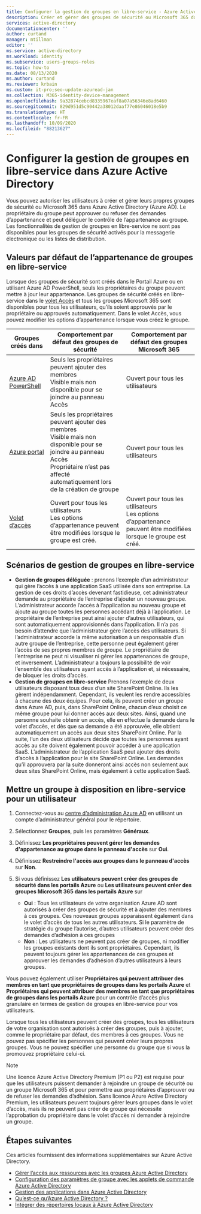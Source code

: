 ```yaml
---
title: Configurer la gestion de groupes en libre-service - Azure Active Directory | Microsoft Docs
description: Créer et gérer des groupes de sécurité ou Microsoft 365 dans Azure Active Directory et demander des appartenances aux groupes de sécurité ou Microsoft 365
services: active-directory
documentationcenter: ''
author: curtand
manager: mtillman
editor: ''
ms.service: active-directory
ms.workload: identity
ms.subservice: users-groups-roles
ms.topic: how-to
ms.date: 08/13/2020
ms.author: curtand
ms.reviewer: krbain
ms.custom: it-pro;seo-update-azuread-jan
ms.collection: M365-identity-device-management
ms.openlocfilehash: 9a32874cebcd8335967eaf8a07a56346e8ad6460
ms.sourcegitcommit: 829d951d5c90442a38012daaf77e86046018e5b9
ms.translationtype: HT
ms.contentlocale: fr-FR
ms.lasthandoff: 10/09/2020
ms.locfileid: "88213627"
---
```

# <a name="set-up-self-service-group-management-in-azure-active-directory"></a>Configurer la gestion de groupes en libre-service dans Azure Active Directory 

Vous pouvez autoriser les utilisateurs à créer et gérer leurs propres groupes de sécurité ou Microsoft 365 dans Azure Active Directory (Azure AD). Le propriétaire du groupe peut approuver ou refuser des demandes d’appartenance et peut déléguer le contrôle de l’appartenance au groupe. Les fonctionnalités de gestion de groupes en libre-service ne sont pas disponibles pour les groupes de sécurité activés pour la messagerie électronique ou les listes de distribution.

## <a name="self-service-group-membership-defaults"></a>Valeurs par défaut de l’appartenance de groupes en libre-service

Lorsque des groupes de sécurité sont créés dans le Portail Azure ou en utilisant Azure AD PowerShell, seuls les propriétaires du groupe peuvent mettre à jour leur appartenance. Les groupes de sécurité créés en libre-service dans le [volet Accès](https://account.activedirectory.windowsazure.com/r#/joinGroups) et tous les groupes Microsoft 365 sont disponibles pour tous les utilisateurs, qu’ils soient approuvés par le propriétaire ou approuvés automatiquement. Dans le volet Accès, vous pouvez modifier les options d’appartenance lorsque vous créez le groupe.

Groupes créés dans | Comportement par défaut des groupes de sécurité | Comportement par défaut des groupes Microsoft 365
------------------ | ------------------------------- | ---------------------------------
[Azure AD PowerShell](groups-settings-cmdlets.md) | Seuls les propriétaires peuvent ajouter des membres<br>Visible mais non disponible pour se joindre au panneau Accès | Ouvert pour tous les utilisateurs
[Azure portal](https://portal.azure.com) | Seuls les propriétaires peuvent ajouter des membres<br>Visible mais non disponible pour se joindre au panneau Accès<br>Propriétaire n’est pas affecté automatiquement lors de la création de groupe | Ouvert pour tous les utilisateurs
[Volet d’accès](https://account.activedirectory.windowsazure.com/r#/joinGroups) | Ouvert pour tous les utilisateurs<br>Les options d’appartenance peuvent être modifiées lorsque le groupe est créé. | Ouvert pour tous les utilisateurs<br>Les options d’appartenance peuvent être modifiées lorsque le groupe est créé.

## <a name="self-service-group-management-scenarios"></a>Scénarios de gestion de groupes en libre-service

* **Gestion de groupes déléguée** : prenons l’exemple d’un administrateur qui gère l’accès à une application SaaS utilisée dans son entreprise. La gestion de ces droits d’accès devenant fastidieuse, cet administrateur demande au propriétaire de l’entreprise d’ajouter un nouveau groupe. L’administrateur accorde l’accès à l’application au nouveau groupe et ajoute au groupe toutes les personnes accédant déjà à l’application. Le propriétaire de l’entreprise peut ainsi ajouter d’autres utilisateurs, qui sont automatiquement approvisionnés dans l’application. Il n’a pas besoin d’attendre que l’administrateur gère l’accès des utilisateurs. Si l’administrateur accorde la même autorisation à un responsable d’un autre groupe de l’entreprise, cette personne peut également gérer l’accès de ses propres membres de groupe. Le propriétaire de l’entreprise ne peut ni visualiser ni gérer les appartenances de groupe, et inversement. L’administrateur a toujours la possibilité de voir l’ensemble des utilisateurs ayant accès à l’application et, si nécessaire, de bloquer les droits d’accès.
* **Gestion de groupes en libre-service** Prenons l’exemple de deux utilisateurs disposant tous deux d’un site SharePoint Online. Ils les gèrent indépendamment. Cependant, ils veulent les rendre accessibles à chacune des deux équipes. Pour cela, ils peuvent créer un groupe dans Azure AD, puis, dans SharePoint Online, chacun d’eux choisit ce même groupe pour lui donner accès aux deux sites. Ainsi, quand une personne souhaite obtenir un accès, elle en effectue la demande dans le volet d’accès, et dès que sa demande a été approuvée, elle obtient automatiquement un accès aux deux sites SharePoint Online. Par la suite, l’un des deux utilisateurs décide que toutes les personnes ayant accès au site doivent également pouvoir accéder à une application SaaS. L’administrateur de l’application SaaS peut ajouter des droits d’accès à l’application pour le site SharePoint Online. Les demandes qu’il approuvera par la suite donneront ainsi accès non seulement aux deux sites SharePoint Online, mais également à cette application SaaS.

## <a name="make-a-group-available-for-user-self-service"></a>Mettre un groupe à disposition en libre-service pour un utilisateur

1. Connectez-vous au [centre d’administration Azure AD](https://aad.portal.azure.com) en utilisant un compte d’administrateur général pour le répertoire.
1. Sélectionnez **Groupes**, puis les paramètres **Généraux**.
1. Définissez **Les propriétaires peuvent gérer les demandes d'appartenance au groupe dans le panneau d'accès** sur **Oui**.
1. Définissez **Restreindre l'accès aux groupes dans le panneau d'accès** sur **Non**.
1. Si vous définissez **Les utilisateurs peuvent créer des groupes de sécurité dans les portails Azure** ou **Les utilisateurs peuvent créer des groupes Microsoft 365 dans les portails Azure** sur

    - **Oui** : Tous les utilisateurs de votre organisation Azure AD sont autorisés à créer des groupes de sécurité et à ajouter des membres à ces groupes. Ces nouveaux groupes apparaissent également dans le volet d’accès de tous les autres utilisateurs. Si le paramètre de stratégie du groupe l’autorise, d’autres utilisateurs peuvent créer des demandes d’adhésion à ces groupes
    - **Non** : Les utilisateurs ne peuvent pas créer de groupes, ni modifier les groupes existants dont ils sont propriétaires. Cependant, ils peuvent toujours gérer les appartenances de ces groupes et approuver les demandes d’adhésion d’autres utilisateurs à leurs groupes.

Vous pouvez également utiliser **Propriétaires qui peuvent attribuer des membres en tant que propriétaires de groupes dans les portails Azure** et **Propriétaires qui peuvent attribuer des membres en tant que propriétaires de groupes dans les portails Azure** pour un contrôle d’accès plus granulaire en termes de gestion de groupes en libre-service pour vos utilisateurs.

Lorsque tous les utilisateurs peuvent créer des groupes, tous les utilisateurs de votre organisation sont autorisés à créer des groupes, puis à ajouter, comme le propriétaire par défaut, des membres à ces groupes. Vous ne pouvez pas spécifier les personnes qui peuvent créer leurs propres groupes. Vous ne pouvez spécifier une personne du groupe que si vous la promouvez propriétaire celui-ci.

> [!NOTE]
> Une licence Azure Active Directory Premium (P1 ou P2) est requise pour que les utilisateurs puissent demander à rejoindre un groupe de sécurité ou un groupe Microsoft 365 et pour permettre aux propriétaires d’approuver ou de refuser les demandes d’adhésion. Sans licence Azure Active Directory Premium, les utilisateurs peuvent toujours gérer leurs groupes dans le volet d’accès, mais ils ne peuvent pas créer de groupe qui nécessite l’approbation du propriétaire dans le volet d’accès ni demander à rejoindre un groupe.

## <a name="next-steps"></a>Étapes suivantes

Ces articles fournissent des informations supplémentaires sur Azure Active Directory.

* [Gérer l’accès aux ressources avec les groupes Azure Active Directory](../fundamentals/active-directory-manage-groups.md)
* [Configuration des paramètres de groupe avec les applets de commande Azure Active Directory](groups-settings-cmdlets.md)
* [Gestion des applications dans Azure Active Directory](../manage-apps/what-is-application-management.md)
* [Qu’est-ce qu’Azure Active Directory ?](../fundamentals/active-directory-whatis.md)
* [Intégrer des répertoires locaux à Azure Active Directory](../hybrid/whatis-hybrid-identity.md)
